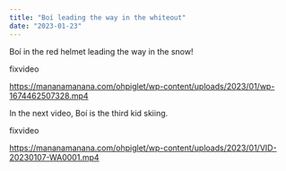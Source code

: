 ```yaml
---
title: "Boí leading the way in the whiteout"
date: "2023-01-23"
---
```


Boí in the red helmet leading the way in the snow!

fixvideo

https://mananamanana.com/ohpiglet/wp-content/uploads/2023/01/wp-1674462507328.mp4

In the next video, Boí is the third kid skiing.

fixvideo

https://mananamanana.com/ohpiglet/wp-content/uploads/2023/01/VID-20230107-WA0001.mp4
